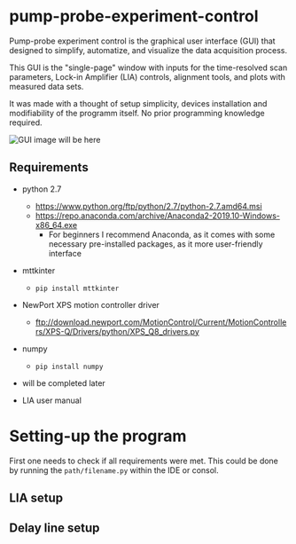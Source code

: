 # pump-probe-experiment-control 

Pump-probe experiment control is the graphical user interface (GUI) that designed to simplify, automatize, and visualize the data acquisition process.

This GUI is the "single-page" window with inputs for the time-resolved scan parameters, Lock-in Amplifier (LIA) controls, alignment tools, and plots with measured data sets. 

It was made with a thought of setup simplicity, devices installation and modifiability of the programm itself. No prior programming knowledge required. 

![GUI image will be here](http://full/path/to/img.jpg "Optional title")

## Requirements

* python 2.7
  - https://www.python.org/ftp/python/2.7/python-2.7.amd64.msi
  - https://repo.anaconda.com/archive/Anaconda2-2019.10-Windows-x86_64.exe
    - For beginners I recommend Anaconda, as it comes with some necessary pre-installed packages, as it more user-friendly interface
* mttkinter
  - `pip install mttkinter`
* NewPort XPS motion controller driver
  - ftp://download.newport.com/MotionControl/Current/MotionControllers/XPS-Q/Drivers/python/XPS_Q8_drivers.py
* numpy
  - `pip install numpy`
* will be completed later

* LIA user manual

# Setting-up the program

First one needs to check if all requirements were met. This could be done by running the `path/filename.py` within the IDE or consol.  

## LIA setup

## Delay line setup
